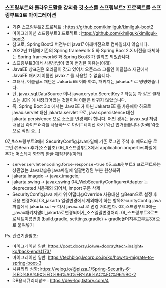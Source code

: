 ### 스프링부트와 클라우드활용 강의용 깃 소스를 스프링부트2 프로젝트를 스프링부트3로 마이그레이션
- 기존 스프링부트2 프로젝트 : https://github.com/kimilguk/kimilguk-boot2
- 마이그레이션 스프링부트3 프로젝트 : https://github.com/kimilguk/kimilguk-boot3
- 참고로, Spring Boot3 버전부터 java17 아래버전으로 컴파일되지 않습니다.
- 2022년 11월에 기존의 Spring framework 5 와 Spring Boot 2.X 버전을 대체하는 Spring framework6 과 Spring Boot3 가 릴리즈 되었습니다.
- 스프링부트3에서 사용방법이 많이 변경된 이유는(아래)
- JavaEE 상표권은 오라클이 갖고 있어서 오픈소스 그룸인 이클립스 재단에서 JavaEE 패키지 이름인 javax.* 를 사용할 수 없습니다.
- 그래서, 이클립스 재단은 JakartaEE 이라 하고, 패키지는 jakarta.* 로 명명했습니다.
- 단, javax.sql.DataSource 이나 javax.crypto.SecretKey 기타등등 과 같은 클래스는 JDK 에 내장되어있는 것들이며 이들은 바뀌지 않았습니다.
- 즉, Spring Boot 3.x 에서는 JavaEE 가 아닌 JakartaEE 를 사용해야 하므로 javax.servlet 대신 jakarta.servlet 으로,  javax.persistence 대신 jakarta.persistence 으로 소스를 변경 해야 합니다. 어떤 경우는 javax.sql 처럼 내장된 라이브러리를 사용하므로 마이그레이션 하기 약간 번거롭습니다.(아래 역순으로 작업 중...)

07_#스프링부트3에서 SecurityConfig.java파일에 기존 로그인 주석 후 메모리용 로그인 @Bean 추가(소스참조)
06_#스프링부트3에서 application.properties파일에 추가: 머스테치 화면의 한글 깨짐처리(아래)
 - server.servlet.encoding.force-response=true
05_스프링부트3 프로젝트와는 상관없는 Java학습용 java파일에 일괄변경된 부분 원상복귀
 - jakarta.imageio -> javax.imageio;
 - jakarta.swing -> javax.swing
04_WebSecurityConfigurerAdapter 는 deprecated 사용제외 되어서, import 구문 삭제
 - SecurityConfig.java 에서 위 어댑터@Override 사용대신 @Bean으로 설정 후 내용 변경처리
03_jakarta 일괄변경에서 제외해야 하는 항목SecurityConfig.java파일에서 jakarta.sql -> 다시 javax.sql 로 변경 처리한다.
02_스프링부트3에는_javax패키지명이_jakarta로변경되어서_소스일괄변경처리.
01_스프링부트3로프로젝트이름변경 (build.gradle, setttings.gradle) + gradle폴더지우고부트3용으로 붙여넣기

Ps. 관련기술참조: 
 - 마이그레이션 일반: https://post.dooray.io/we-dooray/tech-insight-ko/back-end/4173/
 - 마이그레이션 일반: https://techblog.lycorp.co.jp/ko/how-to-migrate-to-spring-boot-3
 - 시큐리티 심화: https://velog.io/@pizza_1/Spring-Security-6-%ED%8A%9C%ED%86%A0%EB%A6%AC%EC%96%BC-2
 - DB용시큐리티참조 : https://dev-log.tistory.com/4